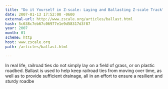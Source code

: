 ```yaml
---
title: "Do it Yourself in Z-scale: Laying and Ballasting Z-scale Track"
date: 2007-01-13 17:52:00 -0600
external-url: http://www.zscale.org/articles/ballast.html
hash: 5c638c7eb67c06977e1e9d58317d3f87
year: 2007
month: 01
scheme: http
host: www.zscale.org
path: /articles/ballast.html

---
```


In real life, railroad ties do not simply lay on a field of grass, or on plastic roadbed. Ballast is used to help keep railroad ties from moving over time, as well as to provide sufficient drainage, all in an effort to ensure a resilient and sturdy roadbe
